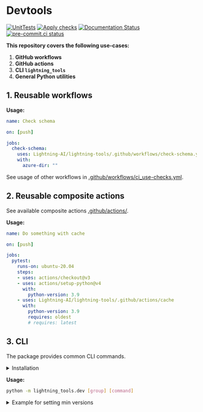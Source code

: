 # Devtools

[![UnitTests](https://github.com/Lightning-AI/lightning-tools/actions/workflows/ci-testing.yml/badge.svg?event=push)](https://github.com/Lightning-AI/lightning-tools/actions/workflows/ci-testing.yml)
[![Apply checks](https://github.com/Lightning-AI/lightning-tools/actions/workflows/ci-use-checks.yml/badge.svg?event=push)](https://github.com/Lightning-AI/lightning-tools/actions/workflows/ci-use-checks.yml)
[![Documentation Status](https://readthedocs.org/projects/lightning_tools/badge/?version=latest)](https://lightning-tools.readthedocs.io/en/latest/?badge=latest)
[![pre-commit.ci status](https://results.pre-commit.ci/badge/github/Lightning-AI/lightning-tools/main.svg?badge_token=mqheL1-cTn-280Vx4cJUdg)](https://results.pre-commit.ci/latest/github/Lightning-AI/devtools/main?badge_token=mqheL1-cTn-280Vx4cJUdg)

__This repository covers the following use-cases:__

1. **GitHub workflows**
1. **GitHub actions**
1. **CLI `lightning_tools`**
1. **General Python utilities**

## 1. Reusable workflows

__Usage:__

```yaml
name: Check schema

on: [push]

jobs:
  check-schema:
    uses: Lightning-AI/lightning-tools/.github/workflows/check-schema.yml@main
    with:
      azure-dir: ""
```

See usage of other workflows in [.github/workflows/ci_use-checks.yml](https://github.com/Lightning-AI/lightning-tools/tree/main/.github/workflows/ci_use-checks.yml).

## 2. Reusable composite actions

See available composite actions [.github/actions/](https://github.com/Lightning-AI/lightning-tools/tree/main/.github/actions).

__Usage:__

```yaml
name: Do something with cache

on: [push]

jobs:
  pytest:
    runs-on: ubuntu-20.04
    steps:
    - uses: actions/checkout@v3
    - uses: actions/setup-python@v4
      with:
        python-version: 3.9
    - uses: Lightning-AI/lightning-tools/.github/actions/cache
      with:
        python-version: 3.9
        requires: oldest
        # requires: latest
```

## 3. CLI

The package provides common CLI commands.

<details>
  <summary>Installation</summary>
From source:

```bash
pip install https://github.com/Lightning-AI/lightning-tools/archive/refs/heads/main.zip
```

From pypi:

```bash
pip install lightning_tools
```

</details>

__Usage:__

```bash
python -m lightning_tools.dev [group] [command]
```

<details>
  <summary>Example for setting min versions</summary>

```console
$ cat requirements/test.txt
coverage>=5.0
codecov>=2.1
pytest>=6.0
pytest-cov
pytest-timeout
$ python -m lightning_tools requirements set-oldest
$ cat requirements/test.txt
coverage==5.0
codecov==2.1
pytest==6.0
pytest-cov
pytest-timeout
```

</details>
